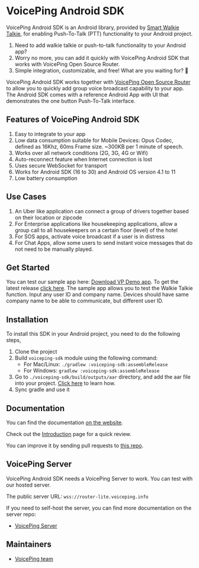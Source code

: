 # VoicePing Android SDK

VoicePing Android SDK is an Android library, provided by
[Smart Walkie Talkie](http://www.smartwalkie.com), for enabling Push-To-Talk (PTT) functionality to
your Android project.

1. Need to add walkie talkie or push-to-talk functionality to your Android app?
2. Worry no more, you can add it quickly with VoicePing Android SDK that works with VoicePing Open Source Router.
3. Simple integration, customizable, and free! What are you waiting for? 🎉

VoicePing Android SDK works together with <span style="text-decoration:underline;"> VoicePing Open Source Router</span> to allow you to quickly add group voice broadcast capability to your app. The Android SDK comes with a reference Android App with UI that demonstrates the one button Push-To-Talk interface.

## Features of VoicePing Android SDK

1. Easy to integrate to your app
2. Low data consumption suitable for Mobile Devices: Opus Codec, defined as 16Khz, 60ms Frame size. ~300KB per 1 minute of speech.
3. Works over all network conditions (2G, 3G, 4G or Wifi)
4. Auto-reconnect feature when Internet connection is lost
5. Uses secure WebSocket for transport
6. Works for Android SDK (16 to 30) and Android OS version 4.1 to 11
7. Low battery consumption

## Use Cases

1. An Uber like application can connect a group of drivers together based on their location or zipcode
2. For Enterprise applications like housekeeping applications, allow a group call to all housekeepers on a certain floor (level) of the hotel
3. For SOS apps, activate voice broadcast if a user is in distress
4. For Chat Apps, allow some users to send instant voice messages that do not need to be manually played.

## Get Started

You can test our sample app here: [Download VP Demo app](https://drive.google.com/file/d/1mI91tOuwPWiYsiU24fQuziiC9bOQRQuI/view?usp=sharing). To get the latest release [click here](https://github.com/SmartWalkieOrg/VoicePingAndroidSDK/releases).
The sample app allows you to test the Walkie Talkie function.
Input any user ID and company name. Devices should have same company name to be able to communicate, but different user ID.

## Installation

To install this SDK in your Android project, you need to do the following steps,

1. Clone the project
2. Build ```voiceping-sdk``` module using the following command:
   - For Mac/Linux: ```./gradlew :voiceping-sdk:assembleRelease```
   - For Windows: ```gradlew :voiceping-sdk:assembleRelease```
3. Go to ```./voiceping-sdk/build/outputs/aar``` directory, and add the aar file into your project. [Click here](https://stackoverflow.com/a/23326397) to learn how.
4. Sync gradle and use it

## Documentation

You can find the documentation [on the website](https://voiceping-sdk.netlify.app).

Check out the [Introduction](https://voiceping-sdk.netlify.app/docs/introduction) page for a quick review.

You can improve it by sending pull requests to [this repo](https://github.com/SmartWalkieOrg/VoicePing-sdk-doc).

## VoicePing Server

VoicePing Android SDK needs a VoicePing Server to work. You can test with our hosted server.

The public server URL: `wss://router-lite.voiceping.info`

If you need to self-host the server, you can find more documentation on the server repo:

* [VoicePing Server](https://github.com/SmartWalkieOrg/voiceping-router)

## Maintainers

* [VoicePing team](https://www.voicepingapp.com/)
